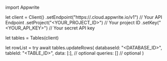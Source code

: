 import Appwrite

let client = Client()
    .setEndpoint("https://<REGION>.cloud.appwrite.io/v1") // Your API Endpoint
    .setProject("<YOUR_PROJECT_ID>") // Your project ID
    .setKey("<YOUR_API_KEY>") // Your secret API key

let tables = Tables(client)

let rowList = try await tables.updateRows(
    databaseId: "<DATABASE_ID>",
    tableId: "<TABLE_ID>",
    data: [:], // optional
    queries: [] // optional
)

